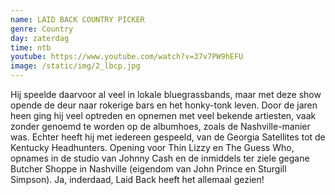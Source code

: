 ```yaml
---
name: LAID BACK COUNTRY PICKER
genre: Country
day: zaterdag
time: ntb
youtube: https://www.youtube.com/watch?v=37v7PW9hEFU
image: /static/img/2_lbcp.jpg
---
```

Hij speelde daarvoor al veel in lokale bluegrassbands, maar met deze show opende de deur naar rokerige bars en het honky-tonk leven. Door de jaren heen ging hij veel optreden en opnemen met veel bekende artiesten, vaak zonder genoemd te worden op de albumhoes, zoals de Nashville-manier was. Echter heeft hij met iedereen gespeeld, van de Georgia Satellites tot de Kentucky Headhunters. Opening voor Thin Lizzy en The Guess Who, opnames in de studio van Johnny Cash en de inmiddels ter ziele gegane Butcher Shoppe in Nashville (eigendom van John Prince en Sturgill Simpson). Ja, inderdaad, Laid Back heeft het allemaal gezien!